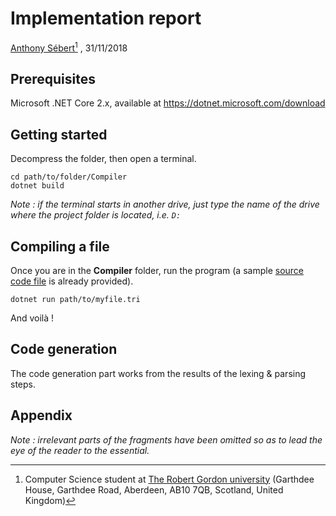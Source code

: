 # Implementation report

[Anthony Sébert](mailto:antoine.sb@orange.fr)[^1] , 31/11/2018

## Prerequisites

Microsoft .NET Core 2.x, available at https://dotnet.microsoft.com/download

## Getting started

Decompress the folder, then open a terminal.

```
cd path/to/folder/Compiler
dotnet build
```

*Note : if the terminal starts in another drive, just type the name of the drive where the project folder is located, i.e. `D:`*

## Compiling a file

Once you are in the **Compiler** folder, run the program (a sample [source code file](Triangle.Compiler/test/verify.tri) is already provided).

```
dotnet run path/to/myfile.tri
```

And voilà !

## Code generation

The code generation part works from the results of the lexing & parsing steps.



## Appendix

*Note : irrelevant parts of the fragments have been omitted so as to lead the eye of the reader to the essential.*



[^1]: Computer Science student at [The Robert Gordon university](https://www.rgu.ac.uk/) (Garthdee House, Garthdee Road, Aberdeen, AB10 7QB, Scotland, United Kingdom)